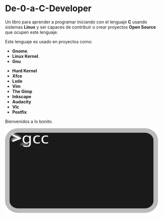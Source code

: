 # De-0-a-C-Developer

Un libro para aprender a programar iniciando con el lenguaje **C** usando sistemas **Linux** y ser capaces de contribuir o crear proyectos **Open Source** que ocupen este lenguaje.

Este lenguaje es usado en proyectos como:

- **Gnome**.
- **Linux Kernel**.
- **Gnu**
* **Hurd Kernel**
* **Xfce**
* **Lxde**
* **Vim**
* **The Gimp**
* **Inkscape**
* **Audacity**
* **Vlc**
* **Postfix**

Bienvenidos a lo bonito.

![Terminal](Imagenes/interprete.svg)


